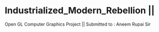 # Industrialized_Modern_Rebellion || 
Open GL Computer Graphics Project || 
Submitted to : Aneem Rupai Sir
